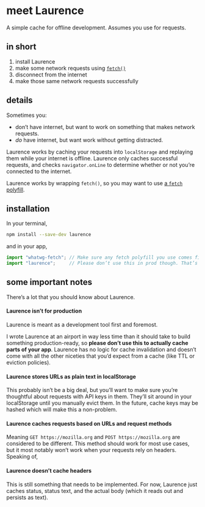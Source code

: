 # meet Laurence

A simple cache for offline development. Assumes you use  for requests.

## in short

1. install Laurence
2. make some network requests using [`fetch()`][fetch]
3. disconnect from the internet
4. make those same network requests successfully

## details

Sometimes you:
  * don’t have internet, but want to work on something that makes network requests.
  * _do_ have internet, but want work without getting distracted.

Laurence works by caching your requests into ``localStorage`` and replaying them while
your internet is offline. Laurence only caches successful requests, and checks
`navigator.onLine` to determine whether or not you’re connected to the internet.

Laurence works by wrapping `fetch()`, so you may want to use [a `fetch` polyfill][whatwg-fetch].

## installation

In your terminal,
```sh
npm install --save-dev laurence
```

and in your app,
```js
import "whatwg-fetch"; // Make sure any fetch polyfill you use comes first.
import "laurence";     // Please don’t use this in prod though. That’s a terrible idea.
```

## some important notes

There’s a lot that you should know about Laurence.

#### Laurence isn’t for production

Laurence is meant as a development tool first and foremost.

I wrote Laurence at an airport in way less time than it should take to build something
production-ready, so **please don’t use this to actually cache parts of your app**. Laurence
has no logic for cache invalidation and doesn’t come with all the other niceties 
that you’d expect from a cache (like TTL or eviction policies). 

#### Laurence stores URLs as plain text in localStorage

This probably isn’t be a big deal, but you’ll want to make sure you’re thoughtful
about requests with API keys in them. They’ll sit around in your localStorage until
you manually evict them. In the future, cache keys may be hashed which will make this
a non-problem.

#### Laurence caches requests based on URLs and request methods

Meaning `GET https://mozilla.org` and `POST https://mozilla.org` are considered to be
different. This method should work for most use cases, but it most notably won’t work
when your requests rely on headers. Speaking of,

#### Laurence doesn’t cache headers

This is still something that needs to be implemented. For now, Laurence just caches
status, status text, and the actual body (which it reads out and persists as text).



[fetch]:https://developer.mozilla.org/en-US/docs/Web/API/WindowOrWorkerGlobalScope/fetch
[whatwg-fetch]:https://github.github.io/fetch/
